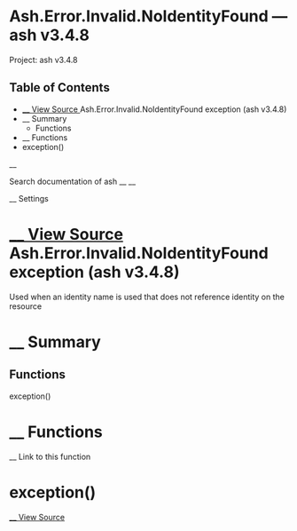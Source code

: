 # Ash.Error.Invalid.NoIdentityFound — ash v3.4.8

Project: ash v3.4.8

## Table of Contents

- [ __ View Source ](external_link) Ash.Error.Invalid.NoIdentityFound exception (ash v3.4.8)
- __ Summary
  - Functions
- __ Functions
- exception()

__

Search documentation of ash __ __

__ Settings

#  [ __ View Source ](external_link) Ash.Error.Invalid.NoIdentityFound exception (ash v3.4.8)

Used when an identity name is used that does not reference identity on the resource

#  __ Summary

##  Functions

exception()

#  __ Functions

__ Link to this function

# exception()

[ __ View Source ](external_link)
